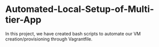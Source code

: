 # Automated-Local-Setup-of-Multi-tier-App
In this project, we have created bash scripts to automate our VM creation/provisioning through Vagrantfile.
